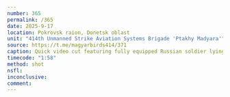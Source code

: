 ```yaml
---
number: 365
permalink: /365
date: 2025-9-17
location: Pokrovsk raion, Donetsk oblast
unit: "414th Unmanned Strike Aviation Systems Brigade 'Ptakhy Madyara'"
source: https://t.me/magyarbirds414/371
caption: Quick video cut featuring fully equipped Russian soldier lying on his side besides the bushes and shooting himself with AK
timecode: "1:58"
method: shot
nsfl: 
inconclusive: 
comment: 
---
```

<script async src="https://telegram.org/js/telegram-widget.js?22" data-telegram-post="magyarbirds414/371" data-width="100%" data-userpic="false"></script>